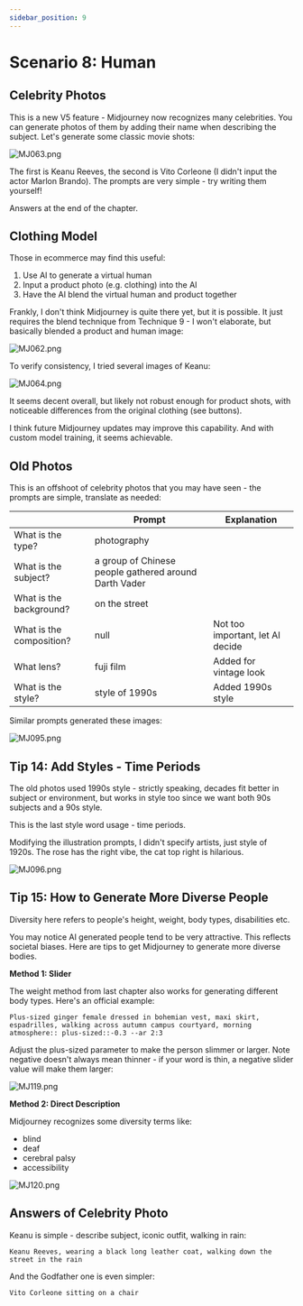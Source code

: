 ```yaml
---
sidebar_position: 9
---
```


# Scenario 8: Human

## Celebrity Photos

This is a new V5 feature - Midjourney now recognizes many celebrities. You can generate photos of them by adding their name when describing the subject. Let's generate some classic movie shots:

![MJ063.png](https://res.craft.do/user/full/d845172f-becd-4255-bf79-d722098b2d83/doc/15EA26B6-9B49-4076-B8D8-DFE53ABD52C8/EB62943E-ADCC-4468-B60E-D169F0F3CF2B_2/xOETLxIXANtcgo60y3subblRZBPFAy2s1WiPfpD37tcz/MJ063.png)

The first is Keanu Reeves, the second is Vito Corleone (I didn't input the actor Marlon Brando). The prompts are very simple - try writing them yourself!

Answers at the end of the chapter.

## Clothing Model

Those in ecommerce may find this useful:

1. Use AI to generate a virtual human
2. Input a product photo (e.g. clothing) into the AI
3. Have the AI blend the virtual human and product together

Frankly, I don't think Midjourney is quite there yet, but it is possible. It just requires the blend technique from Technique 9 - I won't elaborate, but basically blended a product and human image:

![MJ062.png](https://res.craft.do/user/full/d845172f-becd-4255-bf79-d722098b2d83/doc/15EA26B6-9B49-4076-B8D8-DFE53ABD52C8/9FA8101B-B012-4339-BF1E-231EC942538F_2/njVETvNkyOeNowSlU3lxncBLQV9G5ZP7irNJSVFCUUwz/MJ062.png)

To verify consistency, I tried several images of Keanu:

![MJ064.png](https://res.craft.do/user/full/d845172f-becd-4255-bf79-d722098b2d83/doc/15EA26B6-9B49-4076-B8D8-DFE53ABD52C8/9B2361C9-2C05-484E-8BE8-FB0DCFA27DD3_2/txkN1BRQG3P7uEEEcl9DwmoRBa6PLiTrzOW9iLqay2Ez/MJ064.png)

It seems decent overall, but likely not robust enough for product shots, with noticeable differences from the original clothing (see buttons).

I think future Midjourney updates may improve this capability. And with custom model training, it seems achievable.

## Old Photos

This is an offshoot of celebrity photos that you may have seen - the prompts are simple, translate as needed:

|                          | **Prompt**                                            | **Explanation**                  |
| ------------------------ | ----------------------------------------------------- | -------------------------------- |
| What is the type?        | photography                                           |                                  |
| What is the subject?     | a group of Chinese people gathered around Darth Vader |                                  |
| What is the background?  | on the street                                         |                                  |
| What is the composition? | null                                                  | Not too important, let AI decide |
| What lens?               | fuji film                                             | Added for vintage look           |
| What is the style?       | style of 1990s                                        | Added 1990s style                |

Similar prompts generated these images:

![MJ095.png](https://res.craft.do/user/full/d845172f-becd-4255-bf79-d722098b2d83/doc/15EA26B6-9B49-4076-B8D8-DFE53ABD52C8/2D0E911B-A54D-4168-8AC1-D14C54229124_2/yhc7BPiRWsZZ0UmozWshXLiXe9QKkRpxzQi9xpR9v9cz/MJ095.png)

## Tip 14: Add Styles - Time Periods

The old photos used 1990s style - strictly speaking, decades fit better in subject or environment, but works in style too since we want both 90s subjects and a 90s style.

This is the last style word usage - time periods.

Modifying the illustration prompts, I didn't specify artists, just style of 1920s. The rose has the right vibe, the cat top right is hilarious.

![MJ096.png](https://res.craft.do/user/full/d845172f-becd-4255-bf79-d722098b2d83/doc/15EA26B6-9B49-4076-B8D8-DFE53ABD52C8/86D4276A-5254-4DC7-BC55-74559AFFF785_2/xwHZmIA6Z6NzghaKitsq6NbM2lo9EpgmeUAh46FLqSUz/MJ096.png)

## Tip 15: How to Generate More Diverse People

Diversity here refers to people's height, weight, body types, disabilities etc.

You may notice AI generated people tend to be very attractive. This reflects societal biases. Here are tips to get Midjourney to generate more diverse bodies.

**Method 1: Slider**

The weight method from last chapter also works for generating different body types. Here's an official example:

```other
Plus-sized ginger female dressed in bohemian vest, maxi skirt, espadrilles, walking across autumn campus courtyard, morning atmosphere:: plus-sized::-0.3 --ar 2:3
```

Adjust the plus-sized parameter to make the person slimmer or larger. Note negative doesn't always mean thinner - if your word is thin, a negative slider value will make them larger:

![MJ119.png](https://res.craft.do/user/full/d845172f-becd-4255-bf79-d722098b2d83/doc/15EA26B6-9B49-4076-B8D8-DFE53ABD52C8/FD1613E3-BD48-4D41-91C8-A0EA057B6883_2/exEgBwvmyRPyzadeRHy7BBJN7uLVk71FBNXHC0trXR4z/MJ119.png)

**Method 2: Direct Description**

Midjourney recognizes some diversity terms like:

- blind
- deaf
- cerebral palsy
- accessibility

![MJ120.png](https://res.craft.do/user/full/d845172f-becd-4255-bf79-d722098b2d83/doc/15EA26B6-9B49-4076-B8D8-DFE53ABD52C8/9770FDB6-F9D3-40EC-AB4B-2D6CA7AC58CD_2/lQyNTkK4OxqTtO9HwtyH5yu7qP7qu7DfTyRsxPsaF4Qz/MJ120.png)

## Answers of Celebrity Photo

Keanu is simple - describe subject, iconic outfit, walking in rain:

```other
Keanu Reeves, wearing a black long leather coat, walking down the street in the rain
```

And the Godfather one is even simpler:

```other
Vito Corleone sitting on a chair
```
